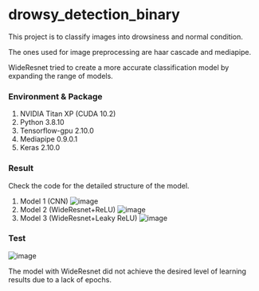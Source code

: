 # drowsy_detection_binary

This project is to classify images into drowsiness and normal condition.

The ones used for image preprocessing are haar cascade and mediapipe.

WideResnet tried to create a more accurate classification model by expanding the range of models.

### Environment & Package
1. NVIDIA Titan XP (CUDA 10.2)
2. Python 3.8.10
3. Tensorflow-gpu 2.10.0
4. Mediapipe 0.9.0.1
5. Keras 2.10.0

### Result

Check the code for the detailed structure of the model.

1. Model 1 (CNN)
![image](https://github.com/kmg0157/drowsy_detection_binary/assets/102772772/d61ab8ba-6d22-4197-b020-563e92b4c62f)
2. Model 2 (WideResnet+ReLU)
![image](https://github.com/kmg0157/drowsy_detection_binary/assets/102772772/c7e5a23e-0a1d-4850-b1db-4da7c4ded29d)
3. Model 3 (WideResnet+Leaky ReLU)
![image](https://github.com/kmg0157/drowsy_detection_binary/assets/102772772/0fc945c0-6936-4f88-a1d0-00b0e317fa25)

### Test
![image](https://github.com/kmg0157/drowsy_detection_binary/assets/102772772/a290e083-2124-4273-bf3b-cae32fe86d5f)

The model with WideResnet did not achieve the desired level of learning results due to a lack of epochs.
